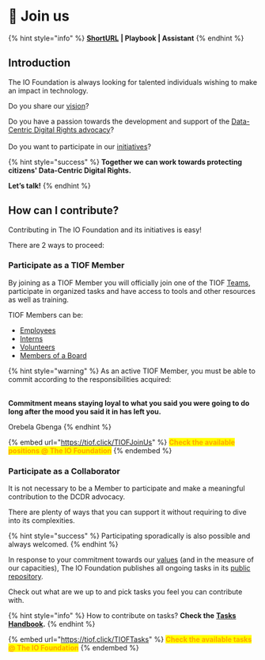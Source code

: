 # 🖖 Join us

{% hint style="info" %}
[**ShortURL**](https://tiof.click/TIOFJoinUs) **| Playbook | Assistant**
{% endhint %}

## Introduction

The IO Foundation is always looking for talented individuals wishing to make an impact in technology.

Do you share our [vision](https://tiof.click/TIOFVision)?

Do you have a passion towards the development and support of the [Data-Centric Digital Rights advocacy](https://tiof.click/DCDRAdvocacy)?\
\
Do you want to participate in our [initiatives](https://tiof.click/TIOFInitiatives)?

{% hint style="success" %}
**Together we can work towards protecting citizens' Data-Centric Digital Rights.**

**Let’s talk!**
{% endhint %}

## How can I contribute?

Contributing in The IO Foundation and its initiatives is easy!

There are 2 ways to proceed:

### Participate as a TIOF Member

By joining as a TIOF Member you will officially join one of the TIOF [Teams](institutional/structures/teams.md), participate in organized tasks and have access to tools and other resources as well as training.

TIOF Members can be:

* [Employees](institutional/structures/organizational-chart.md#employees)
* [Interns](institutional/structures/organizational-chart.md#interns)
* [Volunteers](institutional/structures/organizational-chart.md#volunteers)
* [Members of a Board](institutional/structures/organizational-chart.md#members-of-a-board)

{% hint style="warning" %}
As an active TIOF Member, you must be able to commit according to the responsibilities acquired:

\
**Commitment means staying loyal to what you said you were going to do long after the mood you said it in has left you.**

Orebela Gbenga
{% endhint %}



{% embed url="https://tiof.click/TIOFJoinUs" %}
<mark style="color:orange;">**Check the available positions @ The IO Foundation**</mark>
{% endembed %}



### Participate as a Collaborator

It is not necessary to be a Member to participate and make a meaningful contribution to the DCDR advocacy.

There are plenty of ways that you can support it without requiring to dive into its complexities.

{% hint style="success" %}
Participating sporadically is also possible and always welcomed.
{% endhint %}

In response to your commitment towards our [values](https://tiof.click/TIOFValues) (and in the measure of our capacities), The IO Foundation publishes all ongoing tasks in its [public repository](https://tiof.click/TIOFRepo).

Check out what are we up to and pick tasks you feel you can contribute with.

{% hint style="info" %}
How to contribute on tasks? **Check the** [**Tasks Handbook**](operations/handbooks/tasks.md)**.**
{% endhint %}

{% embed url="https://tiof.click/TIOFTasks" %}
<mark style="color:orange;">**Check the available tasks @ The IO Foundation**</mark>
{% endembed %}



##
